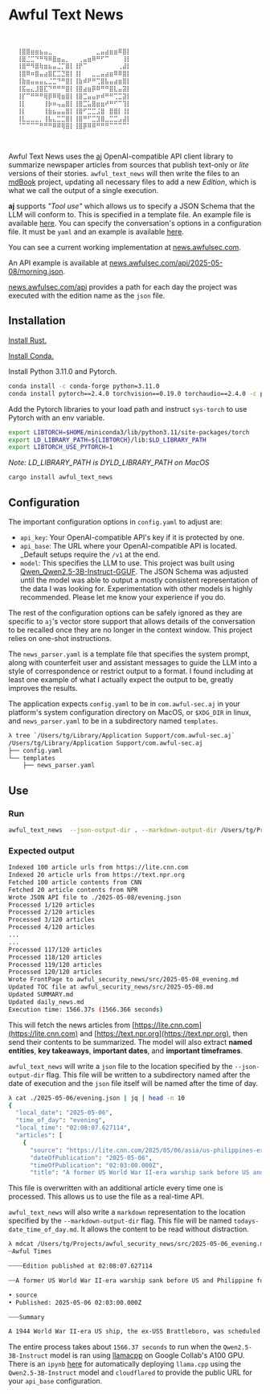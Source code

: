 # Awful Text News

```sh
⠀⠀⠀⠀⠀⠀⠀⠀⠀⠀⠀⠀⠀⠀⠀⠀⠀⠀⠀⠀⠀⠀⠀⠀⠀⠀⠀⠀⠀⠀
⠀⠀⠀⠀⠀⠀⠀⠀⠀⠀⠀⠀⠀⠀⠀⠀⠀⠀⠀⠀⠀⠀⠀⠀⠀⠀⠀⠀⠀⠀
⠀⠀⢸⣿⣿⣶⣶⣦⣤⣀⠀⠀⠀⠀⠀⠀⠀⠀⠀⠀⣀⣤⣴⣶⣶⠿⣿⡇⠀⠀
⠀⠀⢸⣿⣈⣉⠙⠛⠻⠿⣿⣶⣤⡀⠀⠀⢀⣤⣶⠿⠛⠋⠉⠀⠀⠀⢸⡇⠀⠀
⠀⠀⢸⣿⠛⠻⣿⢷⣶⣦⣤⣈⡉⣿⡇⢸⡟⠉⠀⠀⠀⠀⠀⠀⠀⢀⣼⡇⠀⠀
⠀⠀⢸⣿⠿⠶⣿⣤⣴⣿⣏⣉⣙⣿⡇⢸⡇⠀⠀⣀⣀⣤⣴⣶⠿⠿⣿⡇⠀⠀
⠀⠀⢸⣷⣶⣤⣤⣤⣄⣈⣉⠙⠛⣿⡇⢸⣷⠾⠟⠛⢉⣿⣧⣤⣴⣶⣿⡇⠀⠀
⠀⠀⢸⣯⣤⣄⣸⣿⣏⠙⠛⠛⠛⣿⡇⢸⣿⣴⣶⡿⠿⠛⠛⣿⣇⣤⣽⡇⠀⠀
⠀⠀⢸⡏⠉⠛⠛⠛⢿⡿⠿⢿⣶⣿⡇⢸⣿⣉⣤⣤⡶⠾⠛⠛⢉⣉⣽⡇⠀⠀
⠀⠀⢸⡇⠀⠀⠀⠀⢸⡷⠶⢤⣤⣿⡇⢸⣿⣉⣥⣿⣶⣶⠞⠛⠋⠉⢹⡇⠀⠀
⠀⠀⢸⡇⠀⠀⠀⠀⢸⣷⣦⣤⣤⣿⡇⢸⣿⠋⣉⣉⣨⣿⠀⣿⣿⡇⢸⡇⠀⠀
⠀⠀⢸⣇⣀⣀⣀⡀⢸⣧⣄⣉⣉⣿⡇⢸⣿⠛⠋⣉⣹⣿⣀⣉⣉⣠⣼⡇⠀⠀
⠀⠀⠈⠉⠉⠉⠉⠛⠛⠛⠿⠿⢿⣿⡇⢸⣿⡿⠿⠿⠛⠛⠛⠉⠉⠉⠉⠁⠀⠀
⠀⠀⠀⠀⠀⠀⠀⠀⠀⠀⠀⠀⠀⠀⠀⠀⠀⠀⠀⠀⠀⠀⠀⠀⠀⠀⠀⠀⠀⠀
⠀⠀⠀⠀⠀⠀⠀⠀⠀⠀⠀⠀⠀⠀⠀⠀⠀⠀⠀⠀⠀⠀⠀⠀⠀⠀⠀⠀⠀⠀
```

Awful Text News uses the [aj](https://github.com/graves/awful_aj) OpenAI-compatible API client library to summarize newspaper articles from sources that publish text-only or _lite_ versions of their stories. `awful_text_news` will then write the files to an [mdBook](https://github.com/rust-lang/mdBook) project, updating all necessary files to add a new _Edition_, which is what we call the output of a single execution.

**aj** supports _"Tool use"_ which allows us to specify a JSON Schema that the LLM will conform to. This is specified in a template file. An example file is available [here](./news_parser.yaml). You can specify the conversation's options in a configuration file. It must be `yaml` and an example is available [here](./config.yaml).

You can see a current working implementation at [news.awfulsec.com](https://news.awfulsec.com).

An API example is available at [news.awfulsec.com/api/2025-05-08/morning.json](https://news.awfulsec.com/api/2025-05-08/morning.json).

[news.awfulsec.com/api](https://news.awfulsec.com/api) provides a path for each day the project was executed with the edition name as the `json` file.

## Installation

[Install Rust.](https://www.rust-lang.org/tools/install)

[Install Conda.](https://docs.conda.io/projects/conda/en/latest/user-guide/install/index.html#regular-installation)

Install Python 3.11.0 and Pytorch.

```sh
conda install -c conda-forge python=3.11.0
conda install pytorch==2.4.0 torchvision==0.19.0 torchaudio==2.4.0 -c pytorch
```

Add the Pytorch libraries to your load path and instruct `sys-torch` to use Pytorch with an env variable.

```sh
export LIBTORCH=$HOME/miniconda3/lib/python3.11/site-packages/torch
export LD_LIBRARY_PATH=${LIBTORCH}/lib:$LD_LIBRARY_PATH
export LIBTORCH_USE_PYTORCH=1
```

*Note: LD_LIBRARY_PATH is DYLD_LIBRARY_PATH on MacOS*

```sh
cargo install awful_text_news
```

## Configuration

The important configuration options in `config.yaml` to adjust are:
- `api_key`: Your OpenAI-compatible API's key if it is protected by one.
- `api_base`: The URL where your OpenAI-compatible API is located. _Default setups require the `/v1` at the end.
- `model`: This specifies the LLM to use. This project was built using [Qwen_Qwen2.5-3B-Instruct-GGUF](https://huggingface.co/Qwen/Qwen2.5-3B-Instruct). The JSON Schema was adjusted until the model was able to output a mostly consistent representation of the data I was looking for. Experimentation with other models is highly recommended. Please let me know your experience if you do.

The rest of the configuration options can be safely ignored as they are specific to `aj`'s vector store support that allows details of the conversation to be recalled once they are no longer in the context window. This project relies on one-shot instructions.

The `news_parser.yaml` is a template file that specifies the system prompt, along with counterfeit user and assistant messages to guide the LLM into a style of correspondence or restrict output to a format. I found including at least one example of what I actually expect the output to be, greatly improves the results.

The application expects `config.yaml` to be in `com.awful-sec.aj` in your platform's system configuration directory on MacOS, or `$XDG_DIR` in linux, and `news_parser.yaml` to be in a subdirectory named `templates`.

```sh
λ tree `/Users/tg/Library/Application Support/com.awful-sec.aj`
/Users/tg/Library/Application Support/com.awful-sec.aj
├── config.yaml
└── templates
    ├── news_parser.yaml
```

## Use

### Run

```sh
awful_text_news  --json-output-dir . --markdown-output-dir /Users/tg/Projects/awful_security_news/src
```

### Expected output

```sh
Indexed 100 article urls from https://lite.cnn.com
Indexed 20 article urls from https://text.npr.org
Fetched 100 article contents from CNN
Fetched 20 article contents from NPR
Wrote JSON API file to ./2025-05-08/evening.json
Processed 1/120 articles
Processed 2/120 articles
Processed 3/120 articles
Processed 4/120 articles
...
...
Processed 117/120 articles
Processed 118/120 articles
Processed 119/120 articles
Processed 120/120 articles
Wrote FrontPage to awful_security_news/src/2025-05-08_evening.md
Updated TOC file at awful_security_news/src/2025-05-08.md
Updated SUMMARY.md
Updated daily_news.md
Execution time: 1566.37s (1566.366 seconds)
```

This will fetch the news articles from [https://lite.cnn.com](https://lite.cnn.com) and [https://text.npr.org](https://text.npr.org), then send their contents to be summarized. The model will also extract **named entities**, **key takeaways**, **important dates**, and **important timeframes**.

`awful_text_news` will write a `json` file to the location specified by the `--json-output-dir` flag. This file will be written to a subdirectory named after the date of execution and the `json` file itself will be named after the time of day.

```sh
λ cat ./2025-05-06/evening.json | jq | head -n 10
{
  "local_date": "2025-05-06",
  "time_of_day": "evening",
  "local_time": "02:08:07.627114",
  "articles": [
    {
      "source": "https://lite.cnn.com/2025/05/06/asia/us-philippines-exercise-target-ship-sinks-intl-hnk-ml",
      "dateOfPublication": "2025-05-06",
      "timeOfPublication": "02:03:00.000Z",
      "title": "A former US World War II-era warship sank before US and Philippine forces could use in drills",
```

This file is overwritten with an additional article every time one is processed. This allows us to use the file as a real-time API.

`awful_text_news` will also write a `markdown` representation to the location specified by the `--markdown-output-dir` flag. This file will be named `todays-date_time_of_day.md`. It allows the content to be read without distraction.


```sh
λ mdcat /Users/tg/Projects/awful_security_news/src/2025-05-06_evening.md | head -n 20
┄Awful Times

┄┄┄┄Edition published at 02:08:07.627114

┄┄A former US World War II-era warship sank before US and Philippine forces could use in drills

• source
• Published: 2025-05-06 02:03:00.000Z

┄┄┄Summary

A 1944 World War II-era US ship, the ex-USS Brattleboro, was scheduled to be used as the main target in the US-Philippine joint military drills, but it unexpectedly sank before the exercise could take place. This incident occurred in an area facing the disputed Scarborough Shoal, which has been the site of increasing tensions between China and the Philippines. The USS Brattleboro, which participated in crucial battles during World War II, sank at 7:20 AM local time on Monday, April 28, 2025. The ship, designated as a submarine chaser, served in important roles in the Battle of Leyte and the invasion of Okinawa. Despite the ship's age and unsuitability for normal operations, it was selected as the target for the MARSTRIKE exercise. The Philippine and US joint task forces will still achieve their training objectives, as other elements of the exercise were still scheduled to occur. The Philippine military stated that there was no environmental danger from the sinking, as the vessel had been cleaned before being towed out for the exercise. This event highlights the importance of maintaining and preserving historical military assets while also addressing the challenges posed by the potential risks involved in using such assets for military exercises.
```

The entire process takes about `1566.37 seconds` to run when the `Qwen2.5-3B-Instruct` model is ran using [llamacpp](https://github.com/ggml-org/llama.cpp) on Google Collab's A100 GPU. There is an `ipynb` [here](./Awful_News_Llama_A100.ipynb) for automatically deploying `llama.cpp` using the `Qwen2.5-3B-Instruct` model and `cloudflared` to provide the public URL for your `api_base` configuration.